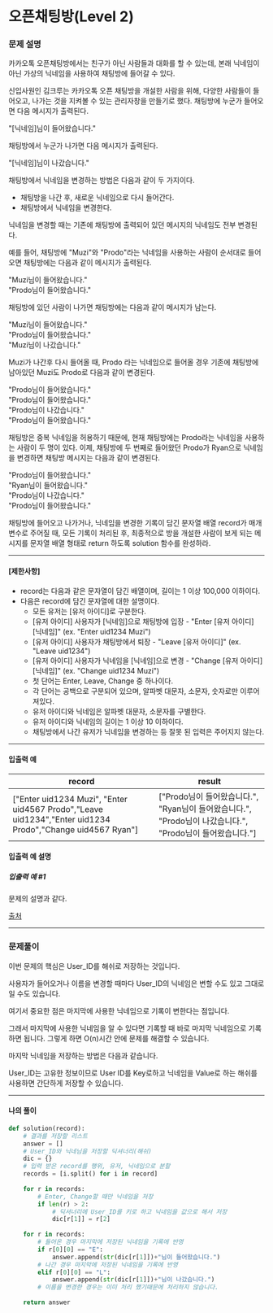 # 오픈채팅방(Level 2)

### 문제 설명

카카오톡 오픈채팅방에서는 친구가 아닌 사람들과 대화를 할 수 있는데, 본래 닉네임이 아닌 가상의 닉네임을 사용하여 채팅방에 들어갈 수 있다.   

신입사원인 김크루는 카카오톡 오픈 채팅방을 개설한 사람을 위해, 다양한 사람들이 들어오고, 나가는 것을 지켜볼 수 있는 관리자창을 만들기로 했다. 채팅방에 누군가 들어오면 다음 메시지가 출력된다.   

"[닉네임]님이 들어왔습니다."   

채팅방에서 누군가 나가면 다음 메시지가 출력된다.   

"[닉네임]님이 나갔습니다."   

채팅방에서 닉네임을 변경하는 방법은 다음과 같이 두 가지이다.   

* 채팅방을 나간 후, 새로운 닉네임으로 다시 들어간다.
* 채팅방에서 닉네임을 변경한다.

닉네임을 변경할 때는 기존에 채팅방에 출력되어 있던 메시지의 닉네임도 전부 변경된다.   

예를 들어, 채팅방에 "Muzi"와 "Prodo"라는 닉네임을 사용하는 사람이 순서대로 들어오면 채팅방에는 다음과 같이 메시지가 출력된다.   

"Muzi님이 들어왔습니다."   
"Prodo님이 들어왔습니다."   

채팅방에 있던 사람이 나가면 채팅방에는 다음과 같이 메시지가 남는다.   

"Muzi님이 들어왔습니다."   
"Prodo님이 들어왔습니다."   
"Muzi님이 나갔습니다."   

Muzi가 나간후 다시 들어올 때, Prodo 라는 닉네임으로 들어올 경우 기존에 채팅방에 남아있던 Muzi도 Prodo로 다음과 같이 변경된다.   

"Prodo님이 들어왔습니다."   
"Prodo님이 들어왔습니다."   
"Prodo님이 나갔습니다."   
"Prodo님이 들어왔습니다."   

채팅방은 중복 닉네임을 허용하기 때문에, 현재 채팅방에는 Prodo라는 닉네임을 사용하는 사람이 두 명이 있다. 이제, 채팅방에 두 번째로 들어왔던 Prodo가 Ryan으로 닉네임을 변경하면 채팅방 메시지는 다음과 같이 변경된다.   

"Prodo님이 들어왔습니다."   
"Ryan님이 들어왔습니다."   
"Prodo님이 나갔습니다."   
"Prodo님이 들어왔습니다."   

채팅방에 들어오고 나가거나, 닉네임을 변경한 기록이 담긴 문자열 배열 record가 매개변수로 주어질 때, 모든 기록이 처리된 후, 최종적으로 방을 개설한 사람이 보게 되는 메시지를 문자열 배열 형태로 return 하도록 solution 함수를 완성하라.   

---

#### [제한사항]

* record는 다음과 같은 문자열이 담긴 배열이며, 길이는 1 이상 100,000 이하이다.
* 다음은 record에 담긴 문자열에 대한 설명이다.
    * 모든 유저는 [유저 아이디]로 구분한다.
    * [유저 아이디] 사용자가 [닉네임]으로 채팅방에 입장 - "Enter [유저 아이디] [닉네임]" (ex. "Enter uid1234 Muzi")
    * [유저 아이디] 사용자가 채팅방에서 퇴장 - "Leave [유저 아이디]" (ex. "Leave uid1234")
    * [유저 아이디] 사용자가 닉네임을 [닉네임]으로 변경 - "Change [유저 아이디] [닉네임]" (ex. "Change uid1234 Muzi")
    * 첫 단어는 Enter, Leave, Change 중 하나이다.
    * 각 단어는 공백으로 구분되어 있으며, 알파벳 대문자, 소문자, 숫자로만 이루어져있다.
    * 유저 아이디와 닉네임은 알파벳 대문자, 소문자를 구별한다.
    * 유저 아이디와 닉네임의 길이는 1 이상 10 이하이다.
    * 채팅방에서 나간 유저가 닉네임을 변경하는 등 잘못 된 입력은 주어지지 않는다.

---

#### 입출력 예

|record|	result|
|-|-|
|["Enter uid1234 Muzi", "Enter uid4567 Prodo","Leave uid1234","Enter uid1234 Prodo","Change uid4567 Ryan"]|	["Prodo님이 들어왔습니다.", "Ryan님이 들어왔습니다.", "Prodo님이 나갔습니다.", "Prodo님이 들어왔습니다."]|


#### 입출력 예 설명

##### 입출력 예 #1

문제의 설명과 같다.

[출처](https://programmers.co.kr/learn/courses/30/lessons/42888)

---

### 문제풀이

이번 문제의 핵심은 User_ID를 해쉬로 저장하는 것입니다.   

사용자가 들어오거나 이름을 변경할 때마다 User_ID의 닉네임은 변할 수도 있고 그대로 일 수도 있습니다.   

여기서 중요한 점은 마지막에 사용한 닉네임으로 기록이 변한다는 점입니다.   

그래서 마지막에 사용한 닉네임을 알 수 있다면 기록할 때 바로 마지막 닉네임으로 기록하면 됩니다. 그렇게 하면 O(n)시간 안에 문제를 해결할 수 있습니다.   

마지막 닉네임을 저장하는 방법은 다음과 같습니다.   

User_ID는 고유한 정보이므로 User ID를 Key로하고 닉네임을 Value로 하는 해쉬를 사용하면 간단하게 저장할 수 있습니다.   

---

#### 나의 풀이

~~~python
def solution(record):
    # 결과를 저장할 리스트
    answer = []
    # User_ID와 닉네님을 저장할 딕셔너리(해쉬)
    dic = {}
    # 입력 받은 record를 행위, 유저, 닉네임으로 분할
    records = [i.split() for i in record]
    
    for r in records:
        # Enter, Change할 때만 닉네임을 저장
        if len(r) > 2:
            # 딕셔너리에 User_ID를 키로 하고 닉네임을 값으로 해서 저장
            dic[r[1]] = r[2]
            
    for r in records:
        # 들어온 경우 마지막에 저장된 닉네임을 기록에 반영
        if r[0][0] == "E":
            answer.append(str(dic[r[1]])+"님이 들어왔습니다.")
        # 나간 경우 마지막에 저장된 닉네임을 기록에 반영
        elif r[0][0] == "L":
            answer.append(str(dic[r[1]])+"님이 나갔습니다.")
        # 이름을 변경한 경우는 이미 처리 했기때문에 처리하지 않습니다.
    
    return answer
~~~
